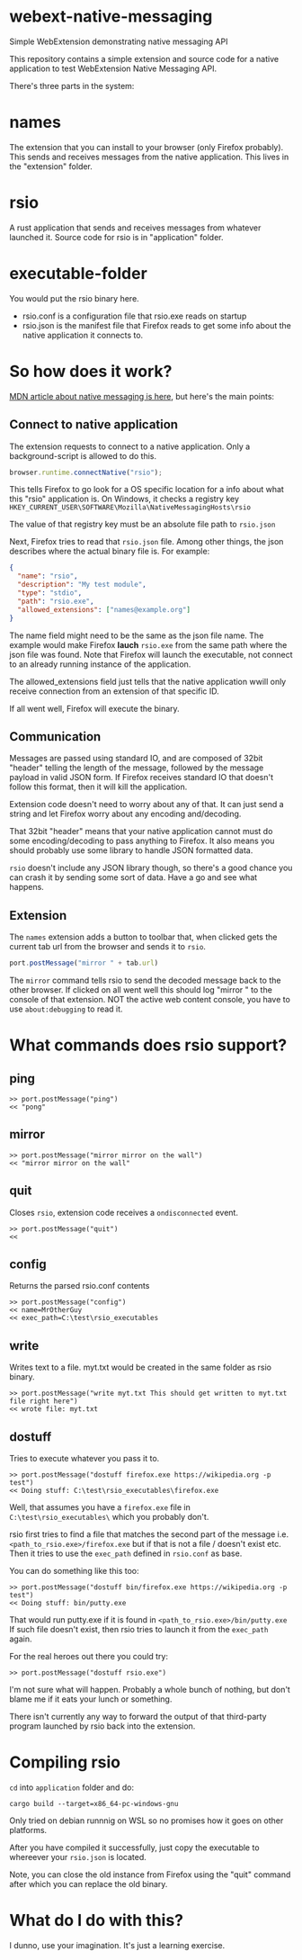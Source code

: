 # webext-native-messaging
Simple WebExtension demonstrating native messaging API

This repository contains a simple extension and source code for a native application to test WebExtension Native Messaging API.

There's three parts in the system:

# names

The extension that you can install to your browser (only Firefox probably). This sends and receives messages from the native application. This lives in the "extension" folder.

# rsio

A rust application that sends and receives messages from whatever launched it. Source code for rsio is in "application" folder.

# executable-folder

You would put the rsio binary here.

* rsio.conf is a configuration file that rsio.exe reads on startup
* rsio.json is the manifest file that Firefox reads to get some info about the native application it connects to.

# So how does it work?

[MDN article about native messaging is here](https://developer.mozilla.org/en-US/docs/Mozilla/Add-ons/WebExtensions/Native_messaging), but here's the main points:


## Connect to native application
 
The extension requests to connect to a native application. Only a background-script is allowed to do this.

```js
browser.runtime.connectNative("rsio");
```

This tells Firefox to go look for a OS specific location for a info about what this "rsio" application is. On Windows, it checks a registry key `HKEY_CURRENT_USER\SOFTWARE\Mozilla\NativeMessagingHosts\rsio`

The value of that registry key must be an absolute file path to `rsio.json`

Next, Firefox tries to read that `rsio.json` file. Among other things, the json describes where the actual binary file is. For example:

```json
{
  "name": "rsio",
  "description": "My test module",
  "type": "stdio",
  "path": "rsio.exe",
  "allowed_extensions": ["names@example.org"]
}
```

The name field might need to be the same as the json file name. The example would make Firefox **lauch** `rsio.exe` from the same path where the json file was found. Note that Firefox will launch the executable, not connect to an already running instance of the application.

The allowed_extensions field just tells that the native application wwill only receive connection from an extension of that specific ID.

If all went well, Firefox will execute the binary.

## Communication

Messages are passed using standard IO, and are composed of 32bit "header" telling the length of the message, followed by the message payload in valid JSON form. If Firefox receives standard IO that doesn't follow this format, then it will kill the application.

Extension code doesn't need to worry about any of that. It can just send a string and let Firefox worry about any encoding and/decoding.

That 32bit "header" means that your native application cannot must do some encoding/decoding to pass anything to Firefox. It also means you should probably use some library to handle JSON formatted data.

`rsio` doesn't include any JSON library though, so there's a good chance you can crash it by sending some sort of data. Have a go and see what happens. 

## Extension

The `names` extension adds a button to toolbar that, when clicked gets the current tab url from the browser and sends it to `rsio`.

```js
port.postMessage("mirror " + tab.url)
```

The `mirror` command tells rsio to send the decoded message back to the other browser. If clicked on all went well this should log "mirror <url>" to the console of that extension. NOT the active web content console, you have to use `about:debugging` to read it.

# What commands does rsio support?

## ping

```
>> port.postMessage("ping")
<< "pong"
```

## mirror

```
>> port.postMessage("mirror mirror on the wall")
<< "mirror mirror on the wall"
```

## quit

Closes `rsio`, extension code receives a `ondisconnected` event.

```
>> port.postMessage("quit")
<< 
```

## config

Returns the parsed rsio.conf contents

```
>> port.postMessage("config")
<< name=MrOtherGuy
<< exec_path=C:\test\rsio_executables
```

## write

Writes text to a file. myt.txt would be created in the same folder as rsio binary.

```
>> port.postMessage("write myt.txt This should get written to myt.txt file right here")
<< wrote file: myt.txt
```

## dostuff

Tries to execute whatever you pass it to.

```
>> port.postMessage("dostuff firefox.exe https://wikipedia.org -p test")
<< Doing stuff: C:\test\rsio_executables\firefox.exe
```

Well, that assumes you have a `firefox.exe` file in `C:\test\rsio_executables\` which you probably don't. 

rsio first tries to find a file that matches the second part of the message i.e. `<path_to_rsio.exe>/firefox.exe` but if that is not a file / doesn't exist etc. Then it tries to use the `exec_path` defined in `rsio.conf` as base.

You can do something like this too:

```
>> port.postMessage("dostuff bin/firefox.exe https://wikipedia.org -p test")
<< Doing stuff: bin/putty.exe
```

That would run putty.exe if it is found in `<path_to_rsio.exe>/bin/putty.exe` If such file doesn't exist, then rsio tries to launch it from the `exec_path` again.

For the real heroes out there you could try:

```
>> port.postMessage("dostuff rsio.exe")
```

I'm not sure what will happen. Probably a whole bunch of nothing, but don't blame me if it eats your lunch or something.

There isn't currently any way to forward the output of that third-party program launched by rsio back into the extension. 

# Compiling rsio

`cd` into `application` folder and do:

```
cargo build --target=x86_64-pc-windows-gnu
```

Only tried on debian runnnig on WSL so no promises how it goes on other platforms.

After you have compiled it successfully, just copy the executable to whereever your `rsio.json` is located.

Note, you can close the old instance from Firefox using the "quit" command after which you can replace the old binary.

# What do I do with this?

I dunno, use your imagination. It's just a learning exercise.
